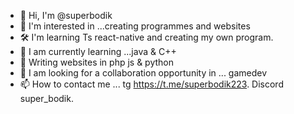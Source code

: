 - 👋 Hi, I'm @superbodik
- 👀 I'm interested in ...creating programmes and websites
- 🛠️ I'm learning Ts react-native and creating my own program.
- 🌱 I am currently learning ...java & C++
- 🎇 Writing websites in php js & python
- 💞️ I am looking for a collaboration opportunity in ... gamedev
- 📫 How to contact me ... tg https://t.me/superbodik223. Discord super_bodik.

<!---
superbodik/superbodik is a ✨ special ✨ repository because its `README.md` (this file) appears on your GitHub profile.
You can click the Preview link to take a look at your changes.
--->
